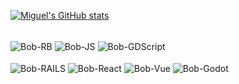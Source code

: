 
  [![Miguel's GitHub stats](https://github-readme-stats.vercel.app/api?username=migalvalm)](https://github.com/anuraghazra/github-readme-stats)

<div style="display: inline_block"><br>
  <img align="center" alt="Bob-RB" src="https://img.shields.io/badge/Ruby-CC342D?style=for-the-badge&logo=ruby&logoColor=white">
  <img align="center" alt="Bob-JS" src="https://img.shields.io/badge/Javascript-ED8B00?style=for-the-badge&logo=javascript&logoColor=white">
  <img align="center" alt="Bob-GDScript" src="https://img.shields.io/badge/GDScript-0b8384?style=for-the-badge&logo=godot-engine&logoColor=white">
</div>
<div style="display: inline_block"><br>
  <img align="center" alt="Bob-RAILS" src="https://img.shields.io/badge/Ruby_on_Rails-CC0000?style=for-the-badge&logo=ruby-on-rails&logoColor=white">
  <img align="center" alt="Bob-React" src="https://img.shields.io/badge/React-61DBFB?style=for-the-badge&logo=react&logoColor=black">
  <img align="center" alt="Bob-Vue" src="https://img.shields.io/badge/Vue-42b883?style=for-the-badge&logo=vuedotjs&logoColor=white">
  <img align="center" alt="Bob-Godot" src="https://img.shields.io/badge/Godot-22396b?style=for-the-badge&logo=godot-engine&logoColor=white">
</div>




